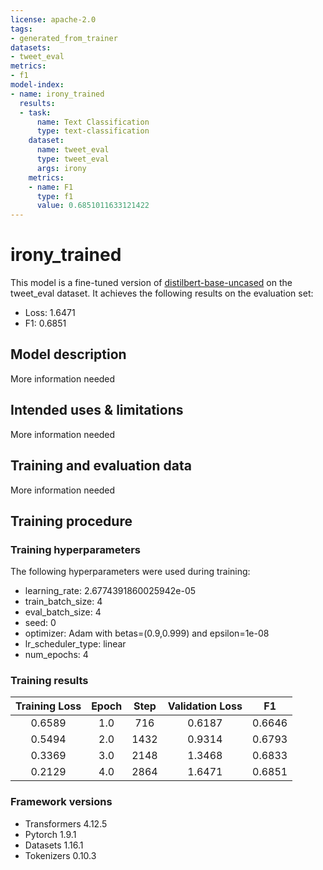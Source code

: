 ```yaml
---
license: apache-2.0
tags:
- generated_from_trainer
datasets:
- tweet_eval
metrics:
- f1
model-index:
- name: irony_trained
  results:
  - task:
      name: Text Classification
      type: text-classification
    dataset:
      name: tweet_eval
      type: tweet_eval
      args: irony
    metrics:
    - name: F1
      type: f1
      value: 0.6851011633121422
---
```


<!-- This model card has been generated automatically according to the information the Trainer had access to. You
should probably proofread and complete it, then remove this comment. -->

# irony_trained

This model is a fine-tuned version of [distilbert-base-uncased](https://huggingface.co/distilbert-base-uncased) on the tweet_eval dataset.
It achieves the following results on the evaluation set:
- Loss: 1.6471
- F1: 0.6851

## Model description

More information needed

## Intended uses & limitations

More information needed

## Training and evaluation data

More information needed

## Training procedure

### Training hyperparameters

The following hyperparameters were used during training:
- learning_rate: 2.6774391860025942e-05
- train_batch_size: 4
- eval_batch_size: 4
- seed: 0
- optimizer: Adam with betas=(0.9,0.999) and epsilon=1e-08
- lr_scheduler_type: linear
- num_epochs: 4

### Training results

| Training Loss | Epoch | Step | Validation Loss | F1     |
|:-------------:|:-----:|:----:|:---------------:|:------:|
| 0.6589        | 1.0   | 716  | 0.6187          | 0.6646 |
| 0.5494        | 2.0   | 1432 | 0.9314          | 0.6793 |
| 0.3369        | 3.0   | 2148 | 1.3468          | 0.6833 |
| 0.2129        | 4.0   | 2864 | 1.6471          | 0.6851 |


### Framework versions

- Transformers 4.12.5
- Pytorch 1.9.1
- Datasets 1.16.1
- Tokenizers 0.10.3
